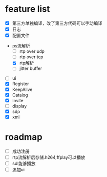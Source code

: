 # feature list
- [x] 第三方单独编译，改了第三方代码可以手动编译
- [x] 日志
- [x] 配置文件
- ps流解析
    - [ ] rtp over udp
    - [ ] rtp over tcp
    - [x] rtp解析
    - [ ] jitter buffer
- [ ] ui
- [x] Register
- [x] KeepAlive
- [x] Catalog
- [x] Invite
- [ ] display
- [x] sdp
- [x] xml

# roadmap
- [ ] 成功注册
- [ ] rtp流解析后存储.h264,ffplay可以播放 
- [ ] sdl能够播放
- [ ] 追加ui
